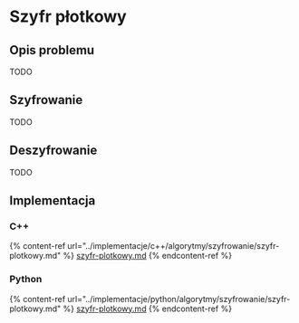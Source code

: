 # Szyfr płotkowy

## Opis problemu

TODO

## Szyfrowanie

TODO

## Deszyfrowanie

TODO

## Implementacja

### C++

{% content-ref url="../implementacje/c++/algorytmy/szyfrowanie/szyfr-plotkowy.md" %}
[szyfr-plotkowy.md](../implementacje/c++/algorytmy/szyfrowanie/szyfr-plotkowy.md)
{% endcontent-ref %}

### Python

{% content-ref url="../implementacje/python/algorytmy/szyfrowanie/szyfr-plotkowy.md" %}
[szyfr-plotkowy.md](../implementacje/python/algorytmy/szyfrowanie/szyfr-plotkowy.md)
{% endcontent-ref %}
